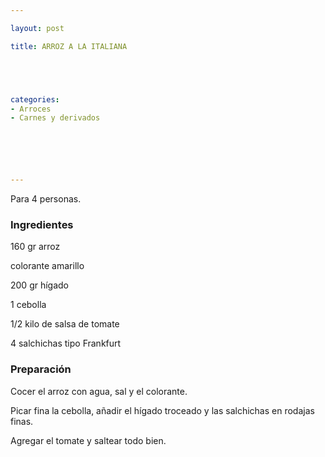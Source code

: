 ```yaml
---

layout: post

title: ARROZ A LA ITALIANA





categories:
- Arroces
- Carnes y derivados






---
```


Para 4 personas.

<h3>Ingredientes</h3>

160 gr arroz

colorante amarillo

200 gr hígado

1 cebolla

1/2 kilo de salsa de tomate

4 salchichas tipo Frankfurt

<h3>Preparación</h3>

Cocer el arroz con agua, sal y el colorante.

Picar fina la cebolla, añadir el hígado troceado y las salchichas en rodajas finas.

Agregar el tomate y saltear todo bien.